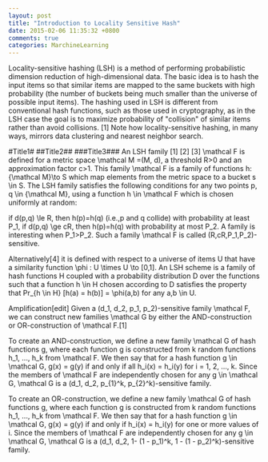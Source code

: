 ```yaml
---
layout: post
title: "Introduction to Locality Sensitive Hash"
date: 2015-02-06 11:35:32 +0800
comments: true
categories: MarchineLearning 
---
```

Locality-sensitive hashing (LSH) is a method of performing probabilistic dimension reduction of high-dimensional data. The basic idea is to hash the input items so that similar items are mapped to the same buckets with high probability (the number of buckets being much smaller than the universe of possible input items). The hashing used in LSH is different from conventional hash functions, such as those used in cryptography, as in the LSH case the goal is to maximize probability of "collision" of similar items rather than avoid collisions. [1] Note how locality-sensitive hashing, in many ways, mirrors data clustering and nearest neighbor search.

#Title1#
##Title2##
###Title3###
An LSH family [1] [2] [3] \mathcal F is defined for a metric space \mathcal M =(M, d), a threshold R>0 and an approximation factor c>1. This family \mathcal F is a family of functions h:{\mathcal M}\to S which map elements from the metric space to a bucket s \in S. The LSH family satisfies the following conditions for any two points p, q \in {\mathcal M}, using a function h \in \mathcal F which is chosen uniformly at random:

if d(p,q) \le R, then h(p)=h(q) (i.e.,p and q collide) with probability at least P_1,
   if d(p,q) \ge cR, then h(p)=h(q) with probability at most P_2.
   A family is interesting when P_1>P_2. Such a family \mathcal F is called (R,cR,P_1,P_2)-sensitive.

   Alternatively[4] it is defined with respect to a universe of items U that have a similarity function \phi : U \times U \to [0,1]. An LSH scheme is a family of hash functions H coupled with a probability distribution D over the functions such that a function h \in H chosen according to D satisfies the property that Pr_{h \in H} [h(a) = h(b)] = \phi(a,b) for any a,b \in U.

   Amplification[edit]
   Given a (d_1, d_2, p_1, p_2)-sensitive family \mathcal F, we can construct new families \mathcal G by either the AND-construction or OR-construction of \mathcal F.[1]

   To create an AND-construction, we define a new family \mathcal G of hash functions g, where each function g is constructed from k random functions h_1, ..., h_k from \mathcal F. We then say that for a hash function g \in \mathcal G, g(x) = g(y) if and only if all h_i(x) = h_i(y) for i = 1, 2, ..., k. Since the members of \mathcal F are independently chosen for any g \in \mathcal G, \mathcal G is a (d_1, d_2, p_{1}^k, p_{2}^k)-sensitive family.

   To create an OR-construction, we define a new family \mathcal G of hash functions g, where each function g is constructed from k random functions h_1, ..., h_k from \mathcal F. We then say that for a hash function g \in \mathcal G, g(x) = g(y) if and only if h_i(x) = h_i(y) for one or more values of i. Since the members of \mathcal F are independently chosen for any g \in \mathcal G, \mathcal G is a (d_1, d_2, 1- (1 - p_1)^k, 1 - (1 - p_2)^k)-sensitive family.
